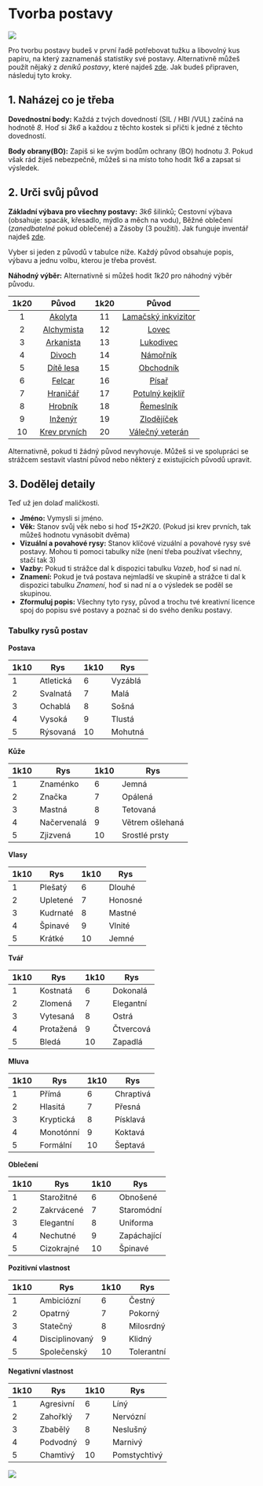 # Tvorba postavy

<img src="/assets/char_creation.webp"/>

Pro tvorbu postavy budeš v první řadě potřebovat tužku a libovolný kus papíru, na který zaznamenáš statistiky své postavy. Alternativně můžeš použít nějaký z *deníků postavy*, které najdeš [zde](https://docs.google.com/spreadsheets/d/1Sn62Pj5LBoiwqzg830dHE5THVGlDTvaI0glZ8Rxn5Ac/edit?usp=sharing). Jak budeš připraven, následuj tyto kroky.

## 1. Naházej co je třeba

**Dovednostní body:** Každá z tvých dovedností (SIL / HBI /VUL) začíná na hodnotě *8*. Hoď si *3k6* a každou z těchto kostek si přičti k jedné z těchto dovedností.

**Body obrany(BO):** Zapiš si ke svým bodům ochrany (BO) hodnotu *3*. Pokud však rád žiješ nebezpečně, můžeš si na místo toho hodit *1k6* a zapsat si výsledek.

## 2. Urči svůj původ

**Základní výbava pro všechny postavy:** *3k6* šilinků; Cestovní výbava (obsahuje: spacák, křesadlo, mýdlo a měch na vodu), Běžné oblečení (*zanedbatelné* pokud oblečené) a Zásoby (3 použití). Jak funguje inventář najdeš [zde](/Zakladni_pravidla/#nosnost). 

Vyber si jeden z původů v tabulce níže. Každý původ obsahuje popis, výbavu a jednu volbu, kterou je třeba provést.

**Náhodný výběr:** Alternativně si můžeš hodit *1k20* pro náhodný výběr původu.

| 1k20 |                        Původ                         | 1k20 |                            Původ                             |
| :--: | :--------------------------------------------------: | :--: | :----------------------------------------------------------: |
|  1   |      [Akolyta](/Zasazení-Aldir/Puvody/#akolyta)      |  11  | [Lamačský inkvizitor](/Zasazení-Aldir/Puvody/#lamacsky-inkvizitor) |
|  2   |   [Alchymista](/Zasazení-Aldir/Puvody/#alchymista)   |  12  |            [Lovec](/Zasazení-Aldir/Puvody/#lovec)            |
|  3   |    [Arkanista](/Zasazení-Aldir/Puvody/#arkanista)    |  13  |        [Lukodivec](/Zasazení-Aldir/Puvody/#lukodivec)        |
|  4   |       [Divoch](/Zasazení-Aldir/Puvody/#divoch)       |  14  |         [Námořník](/Zasazení-Aldir/Puvody/#namornik)         |
|  5   |    [Dítě lesa](/Zasazení-Aldir/Puvody/#dite-lesa)    |  15  |        [Obchodník](/Zasazení-Aldir/Puvody/#obchodnik)        |
|  6   |       [Felcar](/Zasazení-Aldir/Puvody/#felcar)       |  16  |            [Písař](/Zasazení-Aldir/Puvody/#pisar)            |
|  7   |     [Hraničář](/Zasazení-Aldir/Puvody/#hranicar)     |  17  |  [Potulný kejklíř](/Zasazení-Aldir/Puvody/#potulny-kejklir)  |
|  8   |      [Hrobník](/Zasazení-Aldir/Puvody/#hrobnik)      |  18  |        [Řemeslník](/Zasazení-Aldir/Puvody/#remeslnik)        |
|  9   |      [Inženýr](/Zasazení-Aldir/Puvody/#inzenyr)      |  19  |       [Zlodějíček](/Zasazení-Aldir/Puvody/#zlodejicek)       |
|  10  | [Krev prvních](/Zasazení-Aldir/Puvody/#krev-prvnich) |  20  |  [Válečný veterán](/Zasazení-Aldir/Puvody/#valecny-veteran)  |

Alternativně, pokud ti žádný původ nevyhovuje. Můžeš si ve spolupráci se strážcem sestavit vlastní původ nebo některý z existujících původů upravit.

## 3. Dodělej detaily

Teď už jen dolaď maličkosti.

- **Jméno:** Vymysli si jméno.
- **Věk:** Stanov svůj věk nebo si hoď *15+2K20*. (Pokud jsi krev prvních, tak můžeš hodnotu vynásobit dvěma)
- **Vizuální a povahové rysy:** Stanov klíčové vizuální a povahové rysy své postavy. Mohou ti pomoci tabulky níže (není třeba používat všechny, stačí tak 3)
- **Vazby:** Pokud ti strážce dal k dispozici tabulku *Vazeb*, hoď si nad ní.
- **Znamení:** Pokud je tvá postava nejmladší ve skupině a strážce ti dal k dispozici tabulku *Znamení*, hoď si nad ní a o výsledek se poděl se skupinou.
- **Zformuluj popis:** Všechny tyto rysy, původ a trochu tvé kreativní licence spoj do popisu své postavy a poznač si do svého deníku postavy.

### Tabulky rysů postav

**Postava**

| 1k10 | Rys       | 1k10 | Rys     |
| ---- | --------- | ---- | ------- |
| 1    | Atletická | 6    | Vyzáblá |
| 2    | Svalnatá  | 7    | Malá    |
| 3    | Ochablá   | 8    | Sošná   |
| 4    | Vysoká    | 9    | Tlustá  |
| 5    | Rýsovaná  | 10   | Mohutná |

**Kůže**

| 1k10 | Rys         | 1k10 | Rys             |
| ---- | ----------- | ---- | --------------- |
| 1    | Znaménko    | 6    | Jemná           |
| 2    | Značka      | 7    | Opálená         |
| 3    | Mastná      | 8    | Tetovaná        |
| 4    | Načervenalá | 9    | Větrem ošlehaná |
| 5    | Zjizvená    | 10   | Srostlé prsty   |

**Vlasy**

| 1k10 | Rys      | 1k10 | Rys     |
| ---- | -------- | ---- | ------- |
| 1    | Plešatý  | 6    | Dlouhé  |
| 2    | Upletené | 7    | Honosné |
| 3    | Kudrnaté | 8    | Mastné  |
| 4    | Špinavé  | 9    | Vlnité  |
| 5    | Krátké   | 10   | Jemné   |

**Tvář**

| 1k10 | Rys       | 1k10 | Rys       |
| ---- | --------- | ---- | --------- |
| 1    | Kostnatá  | 6    | Dokonalá  |
| 2    | Zlomená   | 7    | Elegantní |
| 3    | Vytesaná  | 8    | Ostrá     |
| 4    | Protažená | 9    | Čtvercová |
| 5    | Bledá     | 10   | Zapadlá   |

**Mluva**

| 1k10 | Rys       | 1k10 | Rys       |
| ---- | --------- | ---- | --------- |
| 1    | Přímá     | 6    | Chraptivá |
| 2    | Hlasitá   | 7    | Přesná    |
| 3    | Kryptická | 8    | Písklavá  |
| 4    | Monotónní | 9    | Koktavá   |
| 5    | Formální  | 10   | Šeptavá   |

**Oblečení**

| 1k10 | Rys        | 1k10 | Rys         |
| ---- | ---------- | ---- | ----------- |
| 1    | Starožitné | 6    | Obnošené    |
| 2    | Zakrvácené | 7    | Staromódní  |
| 3    | Elegantní  | 8    | Uniforma    |
| 4    | Nechutné   | 9    | Zapáchající |
| 5    | Cizokrajné | 10   | Špinavé     |

**Pozitivní vlastnost**

| 1k10 | Rys            | 1k10 | Rys        |
| ---- | -------------- | ---- | ---------- |
| 1    | Ambiciózní     | 6    | Čestný     |
| 2    | Opatrný        | 7    | Pokorný    |
| 3    | Statečný       | 8    | Milosrdný  |
| 4    | Disciplinovaný | 9    | Klidný     |
| 5    | Společenský    | 10   | Tolerantní |

**Negativní vlastnost**

| 1k10 | Rys       | 1k10 | Rys          |
| ---- | --------- | ---- | ------------ |
| 1    | Agresivní | 6    | Líný         |
| 2    | Zahořklý  | 7    | Nervózní     |
| 3    | Zbabělý   | 8    | Neslušný     |
| 4    | Podvodný  | 9    | Marnivý      |
| 5    | Chamtivý  | 10   | Pomstychtivý |

<img src="/assets/sep_line.png"/>
